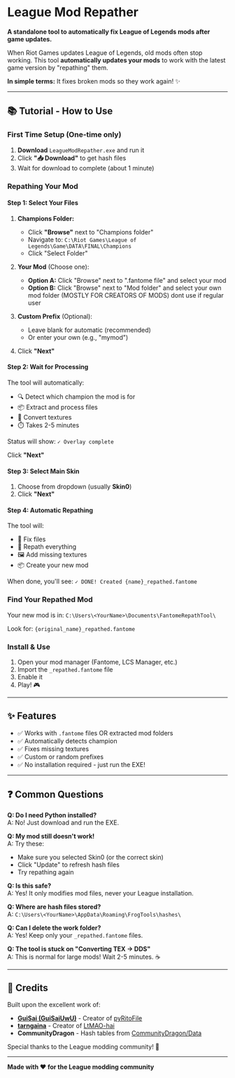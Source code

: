# League Mod Repather

**A standalone tool to automatically fix League of Legends mods after game updates.**

When Riot Games updates League of Legends, old mods often stop working. This tool **automatically updates your mods** to work with the latest game version by "repathing" them.

**In simple terms:** It fixes broken mods so they work again! ✨

---

## 📚 Tutorial - How to Use

### **First Time Setup** (One-time only)

1. **Download** `LeagueModRepather.exe` and run it
2. Click **"📥 Download"** to get hash files
3. Wait for download to complete (about 1 minute)

### **Repathing Your Mod**

#### **Step 1: Select Your Files**

1. **Champions Folder:**
   - Click **"Browse"** next to "Champions folder"
   - Navigate to: `C:\Riot Games\League of Legends\Game\DATA\FINAL\Champions`
   - Click "Select Folder"

2. **Your Mod** (Choose one):
   - **Option A:** Click "Browse" next to ".fantome file" and select your mod
   - **Option B:** Click "Browse" next to "Mod folder" and select your own mod folder (MOSTLY FOR CREATORS OF MODS) dont use if regular user

3. **Custom Prefix** (Optional):
   - Leave blank for automatic (recommended)
   - Or enter your own (e.g., "mymod")

4. Click **"Next"**

#### **Step 2: Wait for Processing**

The tool will automatically:
- 🔍 Detect which champion the mod is for
- 📦 Extract and process files
- 🎨 Convert textures
- ⏱️ Takes 2-5 minutes

Status will show: `✓ Overlay complete`

Click **"Next"**

#### **Step 3: Select Main Skin**

1. Choose from dropdown (usually **Skin0**)
2. Click **"Next"**

#### **Step 4: Automatic Repathing**

The tool will:
- 🔧 Fix files
- 🔄 Repath everything
- 🖼️ Add missing textures
- 📦 Create your new mod

When done, you'll see: `✓ DONE! Created {name}_repathed.fantome`

### **Find Your Repathed Mod**

Your new mod is in: `C:\Users\<YourName>\Documents\FantomeRepathTool\`

Look for: `{original_name}_repathed.fantome`

### **Install & Use**

1. Open your mod manager (Fantome, LCS Manager, etc.)
2. Import the `_repathed.fantome` file
3. Enable it
4. Play! 🎮

---

## ✨ Features

- ✅ Works with `.fantome` files OR extracted mod folders
- ✅ Automatically detects champion
- ✅ Fixes missing textures
- ✅ Custom or random prefixes
- ✅ No installation required - just run the EXE!

---

## ❓ Common Questions

**Q: Do I need Python installed?**  
A: No! Just download and run the EXE.

**Q: My mod still doesn't work!**  
A: Try these:
- Make sure you selected Skin0 (or the correct skin)
- Click "Update" to refresh hash files
- Try repathing again

**Q: Is this safe?**  
A: Yes! It only modifies mod files, never your League installation.

**Q: Where are hash files stored?**  
A: `C:\Users\<YourName>\AppData\Roaming\FrogTools\hashes\`

**Q: Can I delete the work folder?**  
A: Yes! Keep only your `_repathed.fantome` files.

**Q: The tool is stuck on "Converting TEX → DDS"**  
A: This is normal for large mods! Wait 2-5 minutes. ☕

---

## 🙏 Credits

Built upon the excellent work of:

- **[GuiSai (GuiSaiUwU)](https://github.com/GuiSaiUwU)** - Creator of [pyRitoFile](https://github.com/GuiSaiUwU/pyritofile-package)
- **[tarngaina](https://github.com/tarngaina)** - Creator of [LtMAO-hai](https://github.com/tarngaina/LtMAO)
- **CommunityDragon** - Hash tables from [CommunityDragon/Data](https://github.com/CommunityDragon/Data)

Special thanks to the League modding community! 💜

---

**Made with ❤️ for the League modding community**
